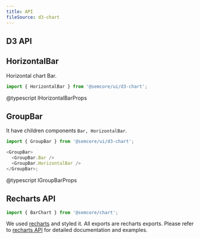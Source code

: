 ```yaml
---
title: API
fileSource: d3-chart
---
```


## D3 API

## HorizontalBar

Horizontal chart Bar.

```js
import { HorizontalBar } from '@semcore/ui/d3-chart';
```

@typescript IHorizontalBarProps

## GroupBar

It have children components `Bar, HorizontalBar`.

```js
import { GroupBar } from '@semcore/ui/d3-chart';

<GroupBar>
  <GroupBar.Bar />
  <GroupBar.HorizontalBar />
</GroupBar>;
```

@typescript IGroupBarProps

## Recharts API

```js
import { BarChart } from '@semcore/chart';
```

We used [recharts](http://recharts.org) and styled it. All exports are recharts exports. Please refer to [recharts API](http://recharts.org/en-US/api) for detailed documentation and examples.
